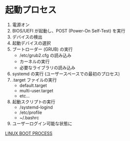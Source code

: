 # 起動プロセス

1. 電源オン
2. BIOS/UEFI が起動し、POST (Power-On Self-Test) を実行
3. デバイスの検出
4. 起動デバイスの選択
5. ブートローダー (GRUB) の実行
   - /etc/grub2.cfg の読み込み
   - カーネルの実行
   - 必要なライブラリの読み込み
6. systemd の実行 (ユーザースペースでの最初のプロセス)
7. .target ファイルの実行
   - default.target
   - multi-user.target
   - etc...
8. 起動スクリプトの実行
   - /systemd-logind
   - /etc/profile
   - ~/.bashrc
9. ユーザーログイン可能な状態に

[LINUX BOOT PROCESS](https://x.com/thatstraw/status/1803148819237908752)
